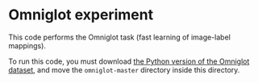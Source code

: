 # Omniglot experiment

This code performs the Omniglot task (fast learning of image-label mappings).

To run this code, you must download [the Python version of the Omniglot dataset](https://github.com/brendenlake/omniglot), and move the `omniglot-master` directory inside this directory.
